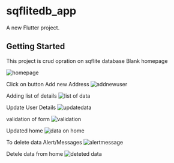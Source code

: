 # sqflitedb_app

A new Flutter project.

## Getting Started

This project is crud opration on sqflite database
Blank homepage

![homepage](https://user-images.githubusercontent.com/116074737/210380458-9e98bfab-f899-461e-b689-09dad378d2e4.jpeg)

Click on button Add new  Address
![addnewuser](https://user-images.githubusercontent.com/116074737/210380592-a7f9ee1a-a940-4178-bd3c-3ce3653bd1cd.jpeg)
 
 Adding list of details
 ![list of data](https://user-images.githubusercontent.com/116074737/210380686-bb633445-6028-4d3a-b34f-0bf1f37a9a48.jpeg)

Update User Details
![updatedata](https://user-images.githubusercontent.com/116074737/210380840-2c358dad-e8e8-4ceb-9f61-e570542d670b.jpeg)

validation of form
![validation](https://user-images.githubusercontent.com/116074737/210381126-4e905a78-41e4-42ed-833c-6abd8b2032d4.jpeg)

Updated home
![data on home](https://user-images.githubusercontent.com/116074737/210380994-f5bae7de-6b5b-4850-bf0a-36cb78a05a0e.jpeg)

To delete data Alert/Messages
![alertmessage](https://user-images.githubusercontent.com/116074737/210381398-1e329141-cfac-4e9f-b193-d96c86c1ca4f.jpeg)

Detele data from home
![deteted data](https://user-images.githubusercontent.com/116074737/210381514-db77fe83-5f5b-4874-9856-35588e3bc143.jpeg)


